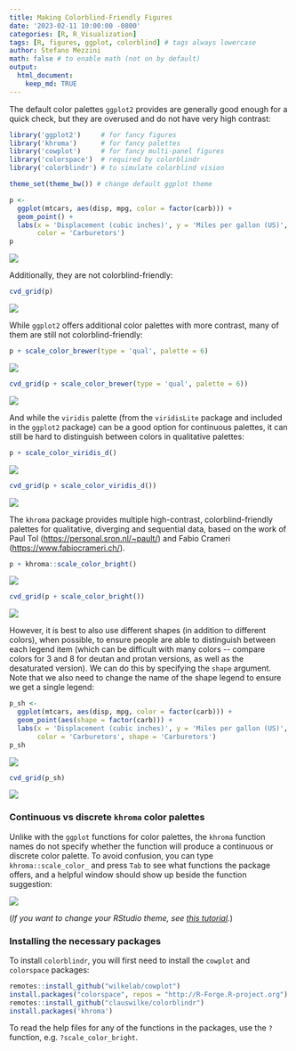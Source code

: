 ```yaml
---
title: Making Colorblind-Friendly Figures
date: '2023-02-11 10:00:00 -0800'
categories: [R, R_Visualization]
tags: [R, figures, ggplot, colorblind] # tags always lowercase
author: Stefano Mezzini
math: false # to enable math (not on by default)
output: 
  html_document:
    keep_md: TRUE
---
```


<!-- https://chirpy.cotes.page/posts/write-a-new-post/ -->



The default color palettes `ggplot2` provides are generally good enough for a quick check, but they are overused and do not have very high contrast:


``` r
library('ggplot2')     # for fancy figures
library('khroma')      # for fancy palettes
library('cowplot')     # for fancy multi-panel figures
library('colorspace')  # required by colorblindr
library('colorblindr') # to simulate colorblind vision

theme_set(theme_bw()) # change default ggplot theme

p <-
  ggplot(mtcars, aes(disp, mpg, color = factor(carb))) +
  geom_point() +
  labs(x = 'Displacement (cubic inches)', y = 'Miles per gallon (US)',
       color = 'Carburetors')
p
```

![](index.en_files/figure-html/unnamed-chunk-1-1.png)<!-- -->

Additionally, they are not colorblind-friendly:


``` r
cvd_grid(p)
```

![](index.en_files/figure-html/unnamed-chunk-2-1.png)<!-- -->

While `ggplot2` offers additional color palettes with more contrast, many of them are still not colorblind-friendly:


``` r
p + scale_color_brewer(type = 'qual', palette = 6)
```

![](index.en_files/figure-html/unnamed-chunk-3-1.png)<!-- -->

``` r
cvd_grid(p + scale_color_brewer(type = 'qual', palette = 6))
```

![](index.en_files/figure-html/unnamed-chunk-3-2.png)<!-- -->

And while the `viridis` palette (from the `viridisLite` package and included in the `ggplot2` package) can be a good option for continuous palettes, it can still be hard to distinguish between colors in qualitative palettes:


``` r
p + scale_color_viridis_d()
```

![](index.en_files/figure-html/unnamed-chunk-4-1.png)<!-- -->

``` r
cvd_grid(p + scale_color_viridis_d())
```

![](index.en_files/figure-html/unnamed-chunk-4-2.png)<!-- -->

The `khroma` package provides multiple high-contrast, colorblind-friendly palettes for qualitative, diverging and sequential data, based on the work of Paul Tol (https://personal.sron.nl/~pault/) and Fabio Crameri (https://www.fabiocrameri.ch/).


``` r
p + khroma::scale_color_bright()
```

![](index.en_files/figure-html/unnamed-chunk-5-1.png)<!-- -->

``` r
cvd_grid(p + scale_color_bright())
```

![](index.en_files/figure-html/unnamed-chunk-5-2.png)<!-- -->

However, it is best to also use different shapes (in addition to different colors), when possible, to ensure people are able to distinguish between each legend item (which can be difficult with many colors -- compare colors for 3 and 8 for deutan and protan versions, as well as the desaturated version). We can do this by specifying the `shape` argument. Note that we also need to change the name of the shape legend to ensure we get a single legend:


``` r
p_sh <-
  ggplot(mtcars, aes(disp, mpg, color = factor(carb))) +
  geom_point(aes(shape = factor(carb))) +
  labs(x = 'Displacement (cubic inches)', y = 'Miles per gallon (US)',
       color = 'Carburetors', shape = 'Carburetors')
p_sh
```

![](index.en_files/figure-html/unnamed-chunk-6-1.png)<!-- -->

``` r
cvd_grid(p_sh)
```

![](index.en_files/figure-html/unnamed-chunk-6-2.png)<!-- -->

### Continuous vs discrete `khroma` color palettes

Unlike with the `ggplot` functions for color palettes, the `khroma` function names do not specify whether the function will produce a continuous or discrete color palette. To avoid confusion, you can type `khroma::scale_color_` and press `Tab` to see what functions the package offers, and a helpful window should show up beside the function suggestion:

![](images/khroma-function-help.png)

(*If you want to change your RStudio theme, see [this tutorial](https://csc-ubc-okanagan.github.io/R-Python-Blog/posts/changing-rstudio-theme/).*)

### Installing the necessary packages

To install `colorblindr`, you will first need to install the `cowplot` and `colorspace` packages:


``` r
remotes::install_github("wilkelab/cowplot")
install.packages("colorspace", repos = "http://R-Forge.R-project.org")
remotes::install_github("clauswilke/colorblindr")
install.packages('khroma')
```

To read the help files for any of the functions in the packages, use the `?` function, e.g. `?scale_color_bright`.
